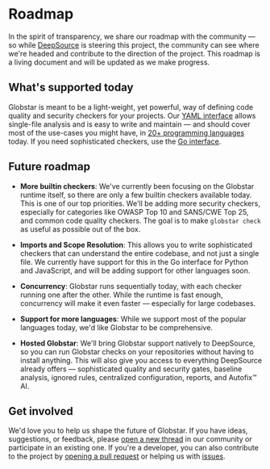 # Roadmap

In the spirit of transparency, we share our roadmap with the community — so while [DeepSource](https://deepsource.com) is steering this project, the community can see where we're headed and contribute to the direction of the project. This roadmap is a living document and will be updated as we make progress.

## What's supported today

Globstar is meant to be a light-weight, yet powerful, way of defining code quality and security checkers for your projects. Our [YAML interface](/reference/checker-yaml) allows single-file analysis and is easy to write and maintain — and should cover most of the use-cases you might have, in [20+ programming languages](/supported-languages) today. If you need sophisticated checkers, use the [Go interface](/reference/checker-go).

## Future roadmap

- **More builtin checkers**: We've currently been focusing on the Globstar runtime itself, so there are only a few builtin checkers available today. This is one of our top priorities. We'll be adding more security checkers, especially for categories like OWASP Top 10 and SANS/CWE Top 25, and common code quality checkers. The goal is to make `globstar check` as useful as possible out of the box.

- **Imports and Scope Resolution**: This allows you to write sophisticated checkers that can understand the entire codebase, and not just a single file. We currently have support for this in the Go interface for Python and JavaScript, and will be adding support for other languages soon.

- **Concurrency**: Globstar runs sequentially today, with each checker running one after the other. While the runtime is fast enough, concurrency will make it even faster — especially for large codebases.

- **Support for more languages**: While we support most of the popular languages today, we'd like Globstar to be comprehensive.

- **Hosted Globstar**: We'll bring Globstar support natively to DeepSource, so you can run Globstar checks on your repositories without having to install anything. This will also give you access to everything DeepSource already offers — sophisticated quality and security gates, baseline analysis, ignored rules, centralized configuration, reports, and Autofix™ AI. 

## Get involved

We'd love you to help us shape the future of Globstar. If you have ideas, suggestions, or feedback, please [open a new thread](https://github.com/DeepSourceCorp/globstar/discussions) in our community or participate in an existing one. If you're a developer, you can also contribute to the project by [opening a pull request](https://github.com/DeepSourceCorp/globstar/pulls) or helping us with [issues](https://github.com/DeepSourceCorp/globstar/issues).